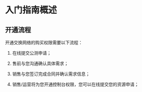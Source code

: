 # 入门指南概述

## 开通流程

开通交换网络的购买权限需要以下流程：

1. 在线提交公测申请；

2. 售前与您沟通确认具体需求；

3. 销售与您签订完成合同并确认需求信息；

4. 销售/运营将为您开通控制台权限，您可以在线提交您的资源申请；
